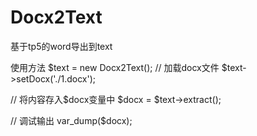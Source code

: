 # Docx2Text
基于tp5的word导出到text

使用方法
$text = new Docx2Text();
// 加载docx文件
$text->setDocx('./1.docx');

// 将内容存入$docx变量中
$docx = $text->extract();

// 调试输出
var_dump($docx);

